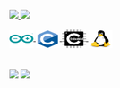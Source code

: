 <div style="display: inline_block"><br>  
  <a href="https://github.com/joaocdrumm">
  <img height="180em" src="https://github-readme-stats.vercel.app/api?username=joaocdrumm&show_icons=true&theme=dark&include_all_commits=true&count_private=true&hide_rank=true&disable_animations=true&hide_title=true"/>
  <img height="180em" src="https://github-readme-stats.vercel.app/api/top-langs/?username=joaocdrumm&layout=compact&langs_count=7&theme=dark&disable_animations=true&card_width=180"/>
</div>
  
  
<div style="display: inline_block"><br>
  <img align="center" alt="arduino" height="32" width="43" src="https://raw.githubusercontent.com/devicons/devicon/master/icons/arduino/arduino-original.svg">
  <img align="center" alt="c" height="32" width="43" src="https://raw.githubusercontent.com/devicons/devicon/master/icons/c/c-original.svg">
  <img align="center" alt="embeddedc" height="33" width="43" src="https://raw.githubusercontent.com/devicons/devicon/master/icons/embeddedc/embeddedc-original-wordmark.svg">
  <img align="center" alt="linux" height="32" width="43" src="https://raw.githubusercontent.com/devicons/devicon/master/icons/linux/linux-original.svg">
  </div>
  
  #
  
 <div> 
 <a href = "mailto:joao.drumm@hotmail.com"><img src="https://img.shields.io/badge/-Gmail-%23333?style=for-the-badge&logo=gmail&logoColor=white" target="_blank"></a>
 <a href="https://discord.gg/wagxzStdcR" target="_blank"><img src="https://img.shields.io/badge/Discord-7289DA?style=for-the-badge&logo=discord&logoColor=white" target="_blank"></a> 
</div>
